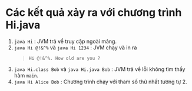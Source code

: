 # Các kết quả xảy ra với chương trình Hi.java

1. ```java Hi``` : JVM trả về truy cập ngoài mảng.
2. ```java Hi @!&^%``` và ```java Hi 1234``` :  JVM chạy và in ra 
   >`Hi @!&^%. How old are you ?`
3. ```java Hi.class Bob``` và ```java Hi.java Bob``` : JVM trả về lỗi không tìm thấy hàm ```main```.
4. ```java Hi Alice Bob``` : Chương trình chạy với tham số thứ nhất tương tự 2.
